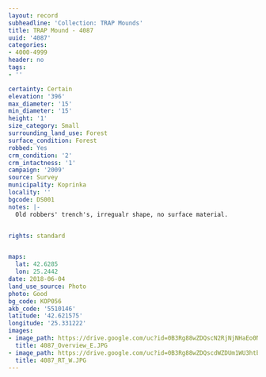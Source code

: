 ```yaml
---
layout: record
subheadline: 'Collection: TRAP Mounds'
title: TRAP Mound - 4087
uuid: '4087'
categories:
- 4000-4999
header: no
tags:
- ''

certainty: Certain
elevation: '396'
max_diameter: '15'
min_diameter: '15'
height: '1'
size_category: Small
surrounding_land_use: Forest
surface_condition: Forest
robbed: Yes
crm_condition: '2'
crm_intactness: '1'
campaign: '2009'
source: Survey
municipality: Koprinka
locality: ''
bgcode: DS001
notes: |-
  Old robbers' trench's, irregualr shape, no surface material.


rights: standard


maps:
  lat: 42.6285
  lon: 25.2442
date: 2018-06-04
land_use_source: Photo
photo: Good
bg_code: КОР056
akb_code: '5510146'
latitude: '42.621575'
longitude: '25.331222'
images:
- image_path: https://drive.google.com/uc?id=0B3Rg88wZDQscN2RjNjNHaEo0NzQ
  title: 4087_Overview_E.JPG
- image_path: https://drive.google.com/uc?id=0B3Rg88wZDQscdWZDUm1WU3htbUk
  title: 4087_RT_W.JPG
---
```

